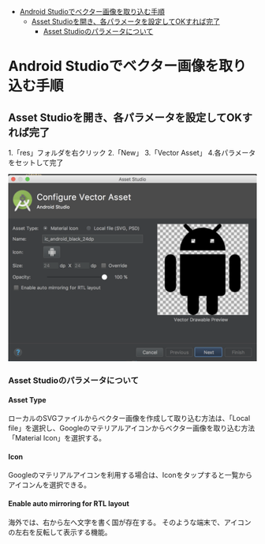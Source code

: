 <!-- TOC START min:1 max:3 link:true asterisk:false update:true -->
- [Android Studioでベクター画像を取り込む手順](#android-studioでベクター画像を取り込む手順)
	- [Asset Studioを開き、各パラメータを設定してOKすれば完了](#asset-studioを開き各パラメータを設定してokすれば完了)
		- [Asset Studioのパラメータについて](#asset-studioのパラメータについて)
<!-- TOC END -->


# Android Studioでベクター画像を取り込む手順

## Asset Studioを開き、各パラメータを設定してOKすれば完了

1.「res」フォルダを右クリック
2.「New」
3.「Vector Asset」
4.各パラメータをセットして完了

<img src="./画像/asset_studio.png" width="700">

### Asset Studioのパラメータについて

#### Asset Type

ローカルのSVGファイルからベクター画像を作成して取り込む方法は、「Local file」を選択し、Googleのマテリアルアイコンからベクター画像を取り込む方法「Material Icon」を選択する。


#### Icon

Googleのマテリアルアイコンを利用する場合は、Iconをタップすると一覧からアイコンんを選択できる。


#### Enable auto mirroring for RTL layout

海外では、右から左へ文字を書く国が存在する。
そのような端末で、アイコンの左右を反転して表示する機能。
